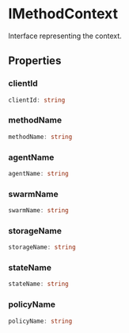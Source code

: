# IMethodContext

Interface representing the context.

## Properties

### clientId

```ts
clientId: string
```

### methodName

```ts
methodName: string
```

### agentName

```ts
agentName: string
```

### swarmName

```ts
swarmName: string
```

### storageName

```ts
storageName: string
```

### stateName

```ts
stateName: string
```

### policyName

```ts
policyName: string
```
